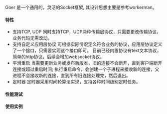 Goer 是一个通用的，灵活的Socket框架, 其设计思想主要是参考workerman。

#### 特性
* 支持TCP, UDP
    同时支持TCP，UDP两种传输层协议，只需要更改传输协议，业务代码无需改动。
* 支持自定义应用层协议
    可根据实际情况定义符合业务的协议，应用层协议定义了一个接口，只需要实现这个接口即可。
    目前已经内置协议有text文本协议，简单的http协议，后续会增加websocket协议。
* 平滑重启
    当需要更新业务或发布新版本，旧的连接不会断开，直到客户端断开连接或超过重启时间; 
    执行重启命令，会创建一个子进程来接收新的连接，父进程不会接收新的连接，直到所有旧连接处理完，然后退出。
* 定时器
    定时器采用时间轮算法实现，支持各种时间级别定时任务。
    
#### 性能测试
#### 使用实例 